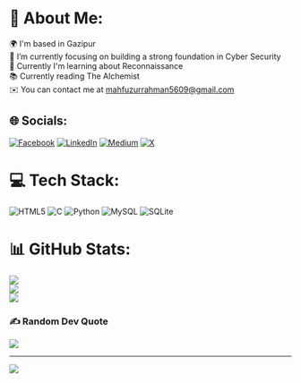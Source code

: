 # 💫 About Me:
🌍 I'm based in Gazipur<br>🔭 I’m currently focusing on building a strong foundation in Cyber Security<br>🧠  Currently I'm learning about Reconnaissance<br>📚 Currently reading The Alchemist<br>✉️  You can contact me at mahfuzurrahman5609@gmail.com


## 🌐 Socials:
[![Facebook](https://img.shields.io/badge/Facebook-%231877F2.svg?logo=Facebook&logoColor=white)](https://facebook.com/mrsafin404) [![LinkedIn](https://img.shields.io/badge/LinkedIn-%230077B5.svg?logo=linkedin&logoColor=white)](https://linkedin.com/in/mrsafin) [![Medium](https://img.shields.io/badge/Medium-12100E?logo=medium&logoColor=white)](https://medium.com/@mrsafin) [![X](https://img.shields.io/badge/X-black.svg?logo=X&logoColor=white)](https://x.com/mrsafin) 

# 💻 Tech Stack:
![HTML5](https://img.shields.io/badge/html5-%23E34F26.svg?style=for-the-badge&logo=html5&logoColor=white) ![C](https://img.shields.io/badge/c-%2300599C.svg?style=for-the-badge&logo=c&logoColor=white) ![Python](https://img.shields.io/badge/python-3670A0?style=for-the-badge&logo=python&logoColor=ffdd54) ![MySQL](https://img.shields.io/badge/mysql-4479A1.svg?style=for-the-badge&logo=mysql&logoColor=white) ![SQLite](https://img.shields.io/badge/sqlite-%2307405e.svg?style=for-the-badge&logo=sqlite&logoColor=white)
# 📊 GitHub Stats:
![](https://github-readme-stats.vercel.app/api?username=sc0rpx&theme=radical&hide_border=false&include_all_commits=false&count_private=false)<br/>
![](https://github-readme-streak-stats.herokuapp.com/?user=sc0rpx&theme=radical&hide_border=false)<br/>
![](https://github-readme-stats.vercel.app/api/top-langs/?username=sc0rpx&theme=radical&hide_border=false&include_all_commits=false&count_private=false&layout=compact)

### ✍️ Random Dev Quote
![](https://quotes-github-readme.vercel.app/api?type=horizontal&theme=radical)

---
[![](https://visitcount.itsvg.in/api?id=sc0rpx&icon=0&color=0)](https://visitcount.itsvg.in)

<!-- Proudly created with GPRM ( https://gprm.itsvg.in ) -->
